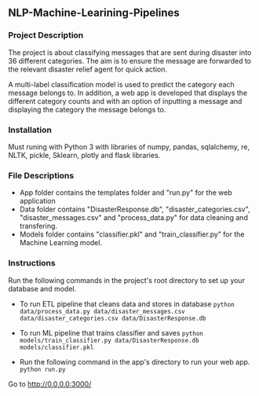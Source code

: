 ## NLP-Machine-Learining-Pipelines

### Project Description

The project is about classifying messages that are sent during disaster into 36 different categories. The aim is to ensure the message are forwarded to the relevant disaster relief agent for quick action.

A multi-label classification model is used to predict the category each message belongs to. In addition, a web app is developed that displays the different category counts and with an option of inputting a message and displaying the category the message belongs to.


### Installation
Must runing with Python 3 with libraries of numpy, pandas, sqlalchemy, re, NLTK, pickle, Sklearn, plotly and flask libraries.

### File Descriptions
- App folder contains the templates folder and "run.py" for the web application
- Data folder contains  "DisasterResponse.db", "disaster_categories.csv", "disaster_messages.csv" and "process_data.py" for data cleaning and transfering.
- Models folder contains "classifier.pkl" and "train_classifier.py" for the Machine Learning model.


### Instructions
Run the following commands in the project's root directory to set up your database and model.

- To run ETL pipeline that cleans data and stores in database `python data/process_data.py data/disaster_messages.csv data/disaster_categories.csv data/DisasterResponse.db`

- To run ML pipeline that trains classifier and saves `python models/train_classifier.py data/DisasterResponse.db models/classifier.pkl`

- Run the following command in the app's directory to run your web app. `python run.py`

Go to http://0.0.0.0:3000/

